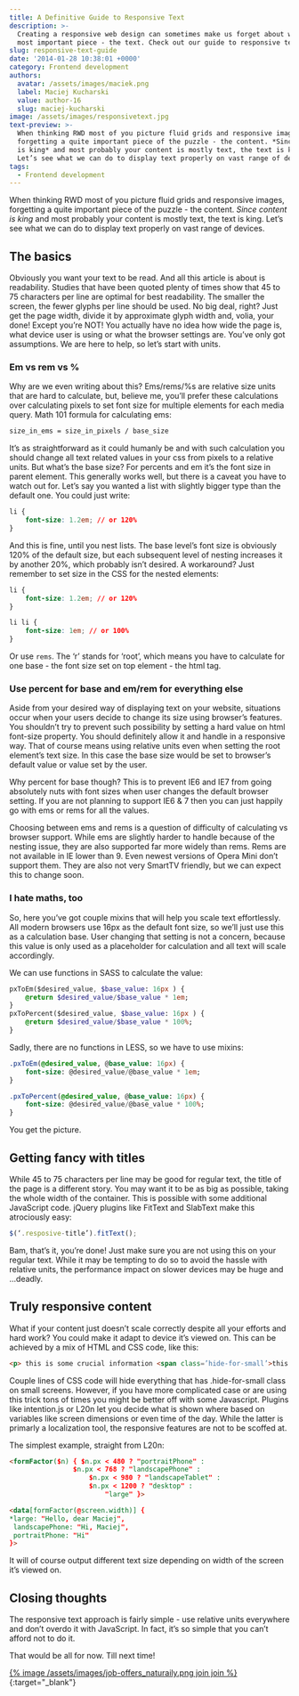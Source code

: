 ```yaml
---
title: A Definitive Guide to Responsive Text
description: >-
  Creating a responsive web design can sometimes make us forget about webpage's
  most important piece - the text. Check out our guide to responsive text!
slug: responsive-text-guide
date: '2014-01-28 10:38:01 +0000'
category: Frontend development
authors:
  avatar: /assets/images/maciek.png
  label: Maciej Kucharski
  value: author-16
  slug: maciej-kucharski
image: /assets/images/responsivetext.jpg
text-preview: >-
  When thinking RWD most of you picture fluid grids and responsive images,
  forgetting a quite important piece of the puzzle - the content. *Since content
  is king* and most probably your content is mostly text, the text is king.
  Let’s see what we can do to display text properly on vast range of devices.
tags:
  - Frontend development
---
```

When thinking RWD most of you picture fluid grids and responsive images, forgetting a quite important piece of the puzzle - the content. _Since content is king_ and most probably your content is mostly text, the text is king. Let’s see what we can do to display text properly on vast range of devices.

## The basics

Obviously you want your text to be read. And all this article is about is readability. Studies that have been quoted plenty of times show that 45 to 75 characters per line are optimal for best readability. The smaller the screen, the fewer glyphs per line should be used. No big deal, right? Just get the page width, divide it by approximate glyph width and, volia, your done! Except you’re NOT! You actually have no idea how wide the page is, what device user is using or what the browser settings are. You’ve only got assumptions. We are here to help, so let’s start with units.

### Em vs rem vs %

Why are we even writing about this? Ems/rems/%s are relative size units that are hard to calculate, but, believe me, you’ll prefer these calculations over calculating pixels to set font size for multiple elements for each media query. Math 101 formula for calculating ems:

```scss
size_in_ems = size_in_pixels / base_size
```

It’s as straightforward as it could humanly be and with such calculation you should change all text related values in your css from pixels to a relative units. But what’s the base size? For percents and em it’s the font size in parent element. This generally works well, but there is a caveat you have to watch out for. Let’s say you wanted a list with slightly bigger type than the default one. You could just write:

```css
li {
	font-size: 1.2em; // or 120%
}
```

And this is fine, until you nest lists. The base level’s font size is obviously 120% of the default size, but each subsequent level of nesting increases it by another 20%, which probably isn’t desired. A workaround? Just remember to set size in the CSS for the nested elements:

```css
li {
	font-size: 1.2em; // or 120%
}

li li {
	font-size: 1em; // or 100%
}
```

Or use `rems`. The ‘r’ stands for ‘root’, which means you have to calculate for one base - the font size set on top element - the html tag.

### Use percent for base and em/rem for everything else

Aside from your desired way of displaying text on your website, situations occur when your users decide to change its size using browser’s features. You shouldn’t try to prevent such possibility by setting a hard value on html font-size property. You should definitely allow it and handle in a responsive way. That of course means using relative units even when setting the root element’s text size. In this case the base size would be set to browser’s default value or value set by the user.

Why percent for base though? This is to prevent IE6 and IE7 from going absolutely nuts with font sizes when user changes the default browser setting. If you are not planning to support IE6 & 7 then you can just happily go with ems or rems for all the values.

Choosing between ems and rems is a question of difficulty of calculating vs browser support. While ems are slightly harder to handle because of the nesting issue, they are also supported far more widely than rems. Rems are not available in IE lower than 9. Even newest versions of Opera Mini don’t support them. They are also not very SmartTV friendly, but we can expect this to change soon.

### I hate maths, too

So, here you’ve got couple mixins that will help you scale text effortlessly. All modern browsers use 16px as the default font size, so we’ll just use this as a calculation base. User changing that setting is not a concern, because this value is only used as a placeholder for calculation and all text will scale accordingly.

We can use functions in SASS to calculate the value:

```sass
pxToEm($desired_value, $base_value: 16px ) {
	@return $desired_value/$base_value * 1em;
}
pxToPercent($desired_value, $base_value: 16px ) {
	@return $desired_value/$base_value * 100%;
}
```

Sadly, there are no functions in LESS, so we have to use mixins:

```sass
.pxToEm(@desired_value, @base_value: 16px) {
	font-size: @desired_value/@base_value * 1em;
}

.pxToPercent(@desired_value, @base_value: 16px) {
	font-size: @desired_value/@base_value * 100%;
}
```

You get the picture.

## Getting fancy with titles

While 45 to 75 characters per line may be good for regular text, the title of the page is a different story. You may want it to be as big as possible, taking the whole width of the container. This is possible with some additional JavaScript code. jQuery plugins like FitText and SlabText make this atrociously easy:

```javascript
$(‘.resposive-title’).fitText();
```

Bam, that’s it, you’re done! Just make sure you are not using this on your regular text. While it may be tempting to do so to avoid the hassle with relative units, the performance impact on slower devices may be huge and ...deadly.

## Truly responsive content

What if your content just doesn’t scale correctly despite all your efforts and hard work? You could make it adapt to device it’s viewed on. This can be achieved by a mix of HTML and CSS code, like this:

```html
<p> this is some crucial information <span class=’hide-for-small’>this is some additional info</span></p>
```

Couple lines of CSS code will hide everything that has .hide-for-small class on small screens. However, if you have more complicated case or are using this trick tons of times you might be better off with some Javascript. Plugins like intention.js or L20n let you decide what is shown where based on variables like screen dimensions or even time of the day. While the latter is primarly a localization tool, the responsive features are not to be scoffed at.

The simplest example, straight from L20n:

```html
<formFactor($n) { $n.px < 480 ? "portraitPhone" :
               	$n.px < 768 ? "landscapePhone" :
                 	$n.px < 980 ? "landscapeTablet" :
                   	$n.px < 1200 ? "desktop" :
                     	"large" }>

<data[formFactor(@screen.width)] {
*large: "Hello, dear Maciej",
 landscapePhone: "Hi, Maciej",
 portraitPhone: "Hi"
}>
```

It will of course output different text size depending on width of the screen it’s viewed on.

## Closing thoughts

The responsive text approach is fairly simple - use relative units everywhere and don’t overdo it with JavaScript. In fact, it’s so simple that you can’t afford not to do it.

That would be all for now. Till next time!

[{% image /assets/images/job-offers_naturaily.png join join %}](https://naturaily.com/careers){:target="_blank"}
